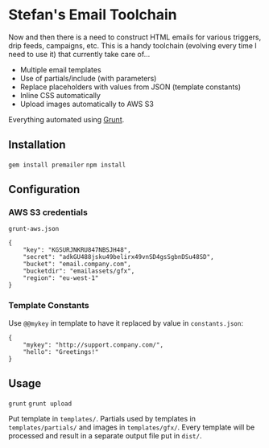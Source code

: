 Stefan's Email Toolchain
========================
Now and then there is a need to construct HTML emails for various triggers, drip feeds, campaigns, etc. This is a handy toolchain (evolving every time I need to use it) that currently take care of...

 * Multiple email templates
 * Use of partials/include (with parameters)
 * Replace placeholders with values from JSON (template constants)
 * Inline CSS automatically
 * Upload images automatically to AWS S3

 Everything automated using [Grunt](http://gruntjs.com/).

## Installation

`gem install premailer`
`npm install`

## Configuration

### AWS S3 credentials

`grunt-aws.json`
```
{
    "key": "KGSURJNKRU847NBSJH48",
    "secret": "adkGU488jsku49belirx49vnSD4gsSgbnDSu48SD",
    "bucket": "email.company.com",
    "bucketdir": "emailassets/gfx",
    "region": "eu-west-1"
}
```

### Template Constants

Use `@@mykey` in template to have it replaced by value in `constants.json`:
```
{
    "mykey": "http://support.company.com/",
    "hello": "Greetings!"
}
```

## Usage

`grunt`
`grunt upload`

Put template in `templates/`. Partials used by templates in `templates/partials/` and images in `templates/gfx/`.
Every template will be processed and result in a separate output file put in `dist/`.